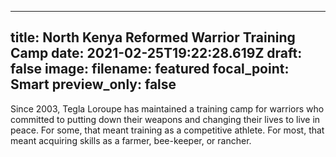 ----
title: North Kenya Reformed Warrior Training Camp
date: 2021-02-25T19:22:28.619Z
draft: false
image:
  filename: featured
  focal_point: Smart
  preview_only: false
---
Since 2003, Tegla Loroupe has maintained a training camp for warriors who committed to putting down their weapons and changing their lives to live in peace. For some, that meant training as a competitive athlete. For most, that meant acquiring skills as a farmer, bee-keeper, or rancher.
